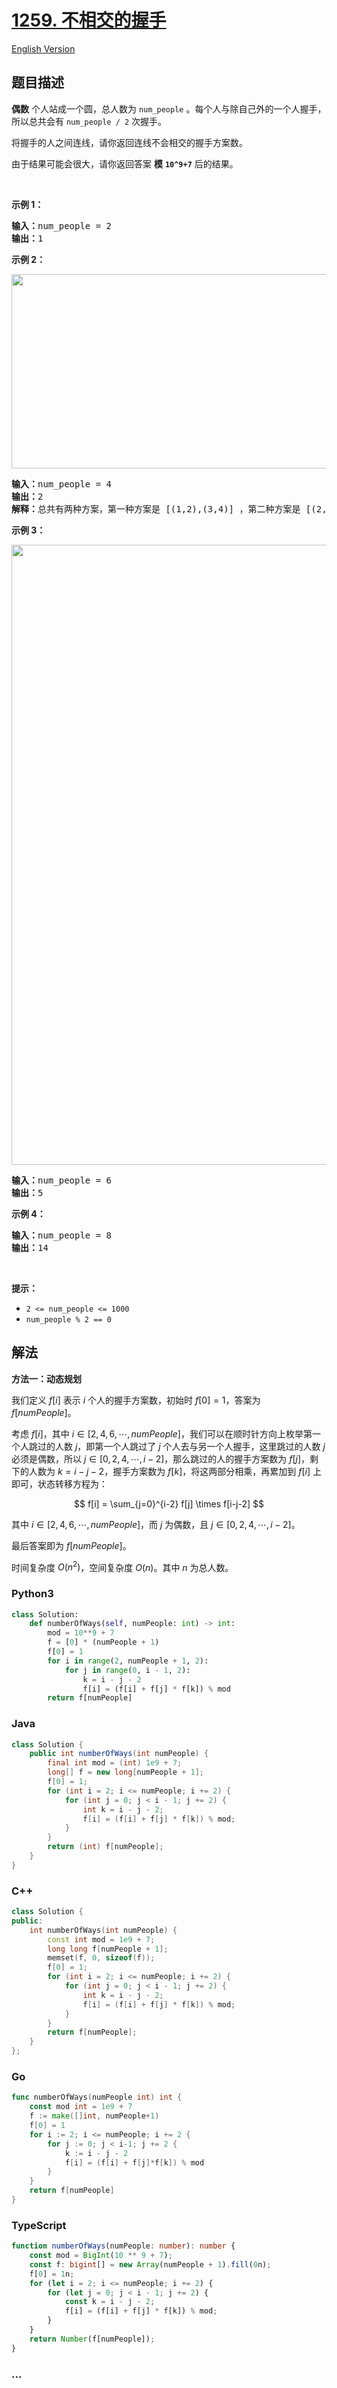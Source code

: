 # [1259. 不相交的握手](https://leetcode.cn/problems/handshakes-that-dont-cross)

[English Version](/solution/1200-1299/1259.Handshakes%20That%20Don%27t%20Cross/README_EN.md)

## 题目描述

<!-- 这里写题目描述 -->

<p><strong>偶数</strong>&nbsp;个人站成一个圆，总人数为&nbsp;<code>num_people</code>&nbsp;。每个人与除自己外的一个人握手，所以总共会有&nbsp;<code>num_people / 2</code>&nbsp;次握手。</p>

<p>将握手的人之间连线，请你返回连线不会相交的握手方案数。</p>

<p>由于结果可能会很大，请你返回答案 <strong>模</strong>&nbsp;<strong><code>10^9+7</code></strong>&nbsp;后的结果。</p>

<p>&nbsp;</p>

<p><strong>示例 1：</strong></p>

<pre><strong>输入：</strong>num_people = 2
<strong>输出：</strong>1
</pre>

<p><strong>示例 2：</strong></p>

<p><img alt="" src="https://fastly.jsdelivr.net/gh/doocs/leetcode@main/solution/1200-1299/1259.Handshakes%20That%20Don%27t%20Cross/images/5125_example_2.png" style="height: 311px; width: 651px;"></p>

<pre><strong>输入：</strong>num_people = 4
<strong>输出：</strong>2
<strong>解释：</strong>总共有两种方案，第一种方案是 [(1,2),(3,4)] ，第二种方案是 [(2,3),(4,1)] 。
</pre>

<p><strong>示例 3：</strong></p>

<p><img alt="" src="https://fastly.jsdelivr.net/gh/doocs/leetcode@main/solution/1200-1299/1259.Handshakes%20That%20Don%27t%20Cross/images/5125_example_3.png" style="height: 992px; width: 664px;"></p>

<pre><strong>输入：</strong>num_people = 6
<strong>输出：</strong>5
</pre>

<p><strong>示例 4：</strong></p>

<pre><strong>输入：</strong>num_people = 8
<strong>输出：</strong>14
</pre>

<p>&nbsp;</p>

<p><strong>提示：</strong></p>

<ul>
	<li><code>2 &lt;= num_people &lt;= 1000</code></li>
	<li><code>num_people % 2 == 0</code></li>
</ul>

## 解法

<!-- 这里可写通用的实现逻辑 -->

**方法一：动态规划**

我们定义 $f[i]$ 表示 $i$ 个人的握手方案数，初始时 $f[0]=1$，答案为 $f[numPeople]$。

考虑 $f[i]$，其中 $i \in [2,4,6,\cdots,numPeople]$，我们可以在顺时针方向上枚举第一个人跳过的人数 $j$，即第一个人跳过了 $j$ 个人去与另一个人握手，这里跳过的人数 $j$ 必须是偶数，所以 $j \in [0,2,4,\cdots,i-2]$，那么跳过的人的握手方案数为 $f[j]$，剩下的人数为 $k=i-j-2$，握手方案数为 $f[k]$，将这两部分相乘，再累加到 $f[i]$ 上即可，状态转移方程为：

$$
f[i] = \sum_{j=0}^{i-2} f[j] \times f[i-j-2]
$$

其中 $i \in [2,4,6,\cdots,numPeople]$，而 $j$ 为偶数，且 $j \in [0,2,4,\cdots,i-2]$。

最后答案即为 $f[numPeople]$。

时间复杂度 $O(n^2)$，空间复杂度 $O(n)$。其中 $n$ 为总人数。

<!-- tabs:start -->

### **Python3**

<!-- 这里可写当前语言的特殊实现逻辑 -->

```python
class Solution:
    def numberOfWays(self, numPeople: int) -> int:
        mod = 10**9 + 7
        f = [0] * (numPeople + 1)
        f[0] = 1
        for i in range(2, numPeople + 1, 2):
            for j in range(0, i - 1, 2):
                k = i - j - 2
                f[i] = (f[i] + f[j] * f[k]) % mod
        return f[numPeople]
```

### **Java**

<!-- 这里可写当前语言的特殊实现逻辑 -->

```java
class Solution {
    public int numberOfWays(int numPeople) {
        final int mod = (int) 1e9 + 7;
        long[] f = new long[numPeople + 1];
        f[0] = 1;
        for (int i = 2; i <= numPeople; i += 2) {
            for (int j = 0; j < i - 1; j += 2) {
                int k = i - j - 2;
                f[i] = (f[i] + f[j] * f[k]) % mod;
            }
        }
        return (int) f[numPeople];
    }
}
```

### **C++**

```cpp
class Solution {
public:
    int numberOfWays(int numPeople) {
        const int mod = 1e9 + 7;
        long long f[numPeople + 1];
        memset(f, 0, sizeof(f));
        f[0] = 1;
        for (int i = 2; i <= numPeople; i += 2) {
            for (int j = 0; j < i - 1; j += 2) {
                int k = i - j - 2;
                f[i] = (f[i] + f[j] * f[k]) % mod;
            }
        }
        return f[numPeople];
    }
};
```

### **Go**

```go
func numberOfWays(numPeople int) int {
	const mod int = 1e9 + 7
	f := make([]int, numPeople+1)
	f[0] = 1
	for i := 2; i <= numPeople; i += 2 {
		for j := 0; j < i-1; j += 2 {
			k := i - j - 2
			f[i] = (f[i] + f[j]*f[k]) % mod
		}
	}
	return f[numPeople]
}
```

### **TypeScript**

```ts
function numberOfWays(numPeople: number): number {
    const mod = BigInt(10 ** 9 + 7);
    const f: bigint[] = new Array(numPeople + 1).fill(0n);
    f[0] = 1n;
    for (let i = 2; i <= numPeople; i += 2) {
        for (let j = 0; j < i - 1; j += 2) {
            const k = i - j - 2;
            f[i] = (f[i] + f[j] * f[k]) % mod;
        }
    }
    return Number(f[numPeople]);
}
```

### **...**

```

```

<!-- tabs:end -->
